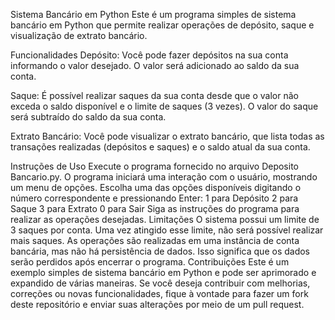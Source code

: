 Sistema Bancário em Python
Este é um programa simples de sistema bancário em Python que permite realizar operações de depósito, saque e visualização de extrato bancário.

Funcionalidades
Depósito: Você pode fazer depósitos na sua conta informando o valor desejado. O valor será adicionado ao saldo da sua conta.

Saque: É possível realizar saques da sua conta desde que o valor não exceda o saldo disponível e o limite de saques (3 vezes). O valor do saque será subtraído do saldo da sua conta.

Extrato Bancário: Você pode visualizar o extrato bancário, que lista todas as transações realizadas (depósitos e saques) e o saldo atual da sua conta.

Instruções de Uso
Execute o programa fornecido no arquivo Deposito Bancario.py.
O programa iniciará uma interação com o usuário, mostrando um menu de opções.
Escolha uma das opções disponíveis digitando o número correspondente e pressionando Enter:
1 para Depósito
2 para Saque
3 para Extrato
0 para Sair
Siga as instruções do programa para realizar as operações desejadas.
Limitações
O sistema possui um limite de 3 saques por conta. Uma vez atingido esse limite, não será possível realizar mais saques.
As operações são realizadas em uma instância de conta bancária, mas não há persistência de dados. Isso significa que os dados serão perdidos após encerrar o programa.
Contribuições
Este é um exemplo simples de sistema bancário em Python e pode ser aprimorado e expandido de várias maneiras. Se você deseja contribuir com melhorias, correções ou novas funcionalidades, fique à vontade para fazer um fork deste repositório e enviar suas alterações por meio de um pull request.
